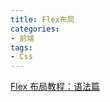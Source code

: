 ```yaml
---
title: Flex布局
categories:
- 前端
tags:
- Css
---
```



[Flex 布局教程：语法篇](http://www.ruanyifeng.com/blog/2015/07/flex-grammar.html)